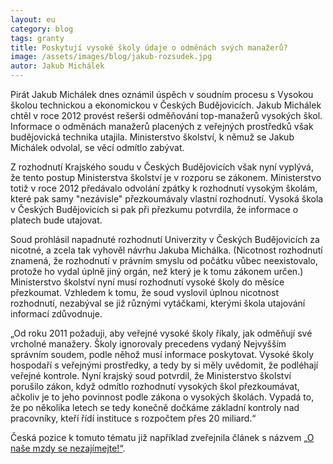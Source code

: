 ```yaml
---
layout: eu
category: blog
tags: granty
title: Poskytují vysoké školy údaje o odměnách svých manažerů?
image: /assets/images/blog/jakub-rozsudek.jpg
autor: Jakub Michálek
---
```


Pirát Jakub Michálek dnes oznámil úspěch v soudním procesu s Vysokou školou technickou a ekonomickou v Českých Budějovicích. Jakub Michálek chtěl v roce 2012 provést rešerši odměňování top-manažerů vysokých škol. Informace o odměnách manažerů placených z veřejných prostředků však budějovická technika utajila. Ministerstvo školství, k němuž se Jakub Michálek odvolal, se věcí odmítlo zabývat. 

Z rozhodnutí Krajského soudu v Českých Budějovicích však nyní vyplývá, že tento postup Ministerstva školství je v rozporu se zákonem. Ministerstvo totiž v roce 2012 předávalo odvolání zpátky k rozhodnutí vysokým školám, které pak samy "nezávisle" přezkoumávaly vlastní rozhodnutí. Vysoká škola v Českých Budějovicích si pak při přezkumu potvrdila, že informace o platech bude utajovat.

Soud prohlásil napadnuté rozhodnutí Univerzity v Českých Budějovicích za nicotné, a zcela tak vyhověl návrhu Jakuba Michálka. (Nicotnost rozhodnutí znamená, že rozhodnutí v právním smyslu od počátku vůbec neexistovalo, protože ho vydal úplně jiný orgán, než který je k tomu zákonem určen.) 
Ministerstvo školství nyní musí rozhodnutí vysoké školy do měsíce přezkoumat. Vzhledem k tomu, že soud vyslovil úplnou nicotnost rozhodnutí, nezabýval se již různými vytáčkami, kterými škola utajování informací zdůvodnuje.

„Od roku 2011 požaduji, aby veřejné vysoké školy říkaly, jak odměňují své vrcholné manažery. Školy ignorovaly precedens vydaný Nejvyšším správním soudem, podle něhož musí informace poskytovat. Vysoké školy hospodaří s veřejnými prostředky, a tedy by si měly uvědomit, že podléhají veřejné kontrole. Nyní krajský soud potvrdil, že Ministerstvo školství porušilo zákon, když odmítlo rozhodnutí vysokých škol přezkoumávat, ačkoliv je to jeho povinnost podle zákona o vysokých školách. Vypadá to, že po několika letech se tedy konečně dočkáme základní kontroly nad pracovníky, kteří řídí instituce s rozpočtem přes 20 miliard.“ 

Česká pozice k tomuto tématu již například zveřejnila článek s názvem [„O naše mzdy se nezajímejte!“](http://ceskapozice.lidovky.cz/verejne-vysoke-skoly-o-nase-mzdy-se-nezajimejte-ftg-/tema.aspx?c=A121227_001733_pozice_88396).
